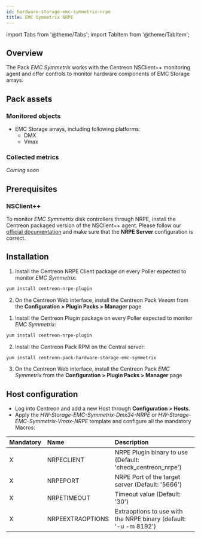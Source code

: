 ```yaml
---
id: hardware-storage-emc-symmetrix-nrpe
title: EMC Symmetrix NRPE
---
```

import Tabs from '@theme/Tabs';
import TabItem from '@theme/TabItem';


## Overview

The Pack *EMC Symmetrix* works with the Centreon NSClient++ monitoring
agent and offer controls to monitor hardware components of EMC Storage arrays. 

## Pack assets

### Monitored objects

* EMC Storage arrays, including following platforms:
    * DMX
    * Vmax

### Collected metrics

*Coming soon*

## Prerequisites

### NSClient++

To monitor *EMC Symmetrix* disk controllers through NRPE, install the Centreon packaged version 
of the NSClient++ agent. Please follow our [official documentation](../tutorials/centreon-nsclient-tutorial) 
and make sure that the **NRPE Server** configuration is correct.

## Installation 

<Tabs groupId="sync">
<TabItem value="Online IMP Licence & IT100 Editions" label="Online IMP Licence & IT100 Editions">

1. Install the Centreon NRPE Client package on every Poller expected to monitor *EMC Symmetrix*:

```bash
yum install centreon-nrpe-plugin
```

2. On the Centreon Web interface, install the Centreon Pack *Veeam* 
from the **Configuration > Plugin Packs > Manager** page

</TabItem>
<TabItem value="Offline IMP License" label="Offline IMP License">

1. Install the Centreon Plugin package on every Poller expected to monitor *EMC Symmetrix*:

```bash
yum install centreon-nrpe-plugin
```

2. Install the Centreon Pack RPM on the Central server:

```bash
yum install centreon-pack-hardware-storage-emc-symmetrix
```

3. On the Centreon Web interface, install the Centreon Pack *EMC Symmetrix* 
from the **Configuration > Plugin Packs > Manager** page

</TabItem>
</Tabs>

## Host configuration

* Log into Centreon and add a new Host through **Configuration > Hosts**.
* Apply the *HW-Storage-EMC-Symmetrix-Dmx34-NRPE* or *HW-Storage-EMC-Symmetrix-Vmax-NRPE* 
template and configure all the mandatory Macros:

| Mandatory | Name             | Description                                                      |
|:----------|:-----------------|:---------------------------------------------------------------- |
| X         | NRPECLIENT       | NRPE Plugin binary to use (Default: 'check_centreon_nrpe')       |
| X         | NRPEPORT         | NRPE Port of the target server (Default: '5666')                 |
| X         | NRPETIMEOUT      | Timeout value (Default: '30')                                    |
| X         | NRPEEXTRAOPTIONS | Extraoptions to use with the NRPE binary (default: '-u -m 8192') |
